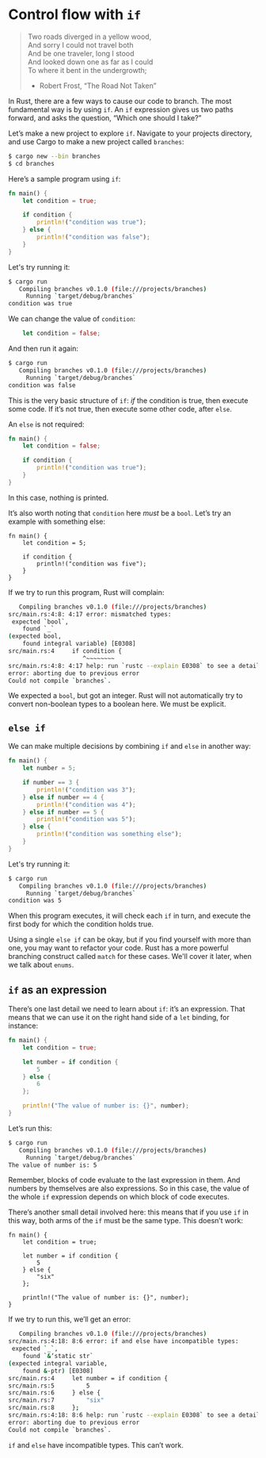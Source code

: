 # Control flow with `if`

> Two roads diverged in a yellow wood,  
> And sorry I could not travel both  
> And be one traveler, long I stood  
> And looked down one as far as I could  
> To where it bent in the undergrowth;  
> 
> - Robert Frost, “The Road Not Taken”

In Rust, there are a few ways to cause our code to branch. The most fundamental
way is by using `if`. An `if` expression gives us two paths forward, and asks
the question, “Which one should I take?”

Let’s make a new project to explore `if`. Navigate to your projects directory,
and use Cargo to make a new project called `branches`:

```bash
$ cargo new --bin branches
$ cd branches
```

Here’s a sample program using `if`:

```rust
fn main() {
    let condition = true;

    if condition {
        println!("condition was true");
    } else {
        println!("condition was false");
    }
}
```

Let's try running it:

```bash
$ cargo run
   Compiling branches v0.1.0 (file:///projects/branches)
     Running `target/debug/branches`
condition was true
```

We can change the value of `condition`:

```rust
    let condition = false;
```

And then run it again:

```bash
$ cargo run
   Compiling branches v0.1.0 (file:///projects/branches)
     Running `target/debug/branches`
condition was false
```

This is the very basic structure of `if`: _if_ the condition is true, then
execute some code. If it’s not true, then execute some other code, after
`else`.

An `else` is not required:

```rust
fn main() {
    let condition = false;

    if condition {
        println!("condition was true");
    }
}
```

In this case, nothing is printed.

It’s also worth noting that `condition` here _must_ be a `bool`. Let’s try an
example with something else:

```rust,ignore
fn main() {
    let condition = 5;

    if condition {
        println!("condition was five");
    }
}
```

If we try to run this program, Rust will complain:

```bash
   Compiling branches v0.1.0 (file:///projects/branches)
src/main.rs:4:8: 4:17 error: mismatched types:
 expected `bool`,
    found `_`
(expected bool,
    found integral variable) [E0308]
src/main.rs:4     if condition {
                     ^~~~~~~~~
src/main.rs:4:8: 4:17 help: run `rustc --explain E0308` to see a detailed explanation
error: aborting due to previous error
Could not compile `branches`.
```

We expected a `bool`, but got an integer. Rust will not automatically try to convert non-boolean types to a boolean here. We must be explicit.

## `else if`

We can make multiple decisions by combining `if` and `else` in another way:

```rust
fn main() {
    let number = 5;

    if number == 3 {
        println!("condition was 3");
    } else if number == 4 {
        println!("condition was 4");
    } else if number == 5 {
        println!("condition was 5");
    } else {
        println!("condition was something else");
    }
}
```

Let's try running it:

```bash
$ cargo run
   Compiling branches v0.1.0 (file:///projects/branches)
     Running `target/debug/branches`
condition was 5
```

When this program executes, it will check each `if` in turn, and execute the
first body for which the condition holds true.

Using a single `else if` can be okay, but if you find yourself with more than one,
you may want to refactor your code. Rust has a more powerful branching construct
called `match` for these cases. We'll cover it later, when we talk about `enums`.

## `if` as an expression

There’s one last detail we need to learn about `if`: it’s an expression. That means
that we can use it on the right hand side of a `let` binding, for instance:

```rust
fn main() {
    let condition = true;

    let number = if condition {
        5
    } else {
        6
    };

    println!("The value of number is: {}", number);
}
```

Let’s run this:

```bash
$ cargo run
   Compiling branches v0.1.0 (file:///projects/branches)
     Running `target/debug/branches`
The value of number is: 5
```

Remember, blocks of code evaluate to the last expression in them. And numbers
by themselves are also expressions. So in this case, the value of the whole
`if` expression depends on which block of code executes.

There’s another small detail involved here: this means that if you use `if`
in this way, both arms of the `if` must be the same type. This doesn’t work:

```rust,ignore
fn main() {
    let condition = true;

    let number = if condition {
        5
    } else {
        "six"
    };

    println!("The value of number is: {}", number);
}
```

If we try to run this, we’ll get an error:

```bash
   Compiling branches v0.1.0 (file:///projects/branches)
src/main.rs:4:18: 8:6 error: if and else have incompatible types:
 expected `_`,
    found `&‘static str`
(expected integral variable,
    found &-ptr) [E0308]
src/main.rs:4     let number = if condition {
src/main.rs:5         5
src/main.rs:6     } else {
src/main.rs:7         "six"
src/main.rs:8     };
src/main.rs:4:18: 8:6 help: run `rustc --explain E0308` to see a detailed explanation
error: aborting due to previous error
Could not compile `branches`.
```

`if` and `else` have incompatible types. This can’t work.
